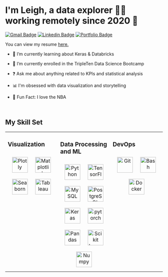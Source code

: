 # I'm Leigh, a data explorer 👩‍💻  working remotely since 2020 🚀
  
 [![Gmail Badge](https://img.shields.io/badge/-le.crupi64@gmail.com-c14438?style=flat&logo=Gmail&logoColor=white&link=mailto:le.crupi64@gmail.com)](mailto:le.crupi64@gmail.com) 
[![Linkedin Badge](https://img.shields.io/badge/-leighcrup-0072b1?style=flat&logo=Linkedin&logoColor=white&link=https://www.linkedin.com/in/leighcrup/)](https://www.linkedin.com/in/leighcrup/) [![Portfolio Badge](https://img.shields.io/badge/portfolio-web-blue?style=flat&link=https://github.com/le-crupi64/Portfolio-Projects/)](https://github.com/le-crupi64/Portfolio-Projects/) <p align='left'> You can view my resume <a href='https://docs.google.com/document/d/1xLwgdbJaMTpF7cFAqT6_Jp9tsZgEfkacwebLposkipE/edit?usp=sharing ' target=_blank><u>here</u>.</a></p>

- 🌱 I’m currently learning about Keras & Databricks  
  

- 💼 I’m currently enrolled in the TripleTen Data Science Bootcamp  
  

- ❓ Ask me about anything related to KPIs and statistical analysis   
  

- 📊 I'm obsessed with data visualization and storytelling


- 🏀 Fun Fact: I love the NBA 
  

<br/>  


## My Skill Set  
<table><tr><td valign="top" width="33%">



### Visualization 
<div align="center">  
<a href="https://plotly.com/python/plotly-express/" target="_blank"><img style="margin: 10px" src="https://upload.wikimedia.org/wikipedia/commons/8/8a/Plotly-logo.png" alt="Plotly" height="50" /></a>  
<a href="https://matplotlib.org/" target="_blank"><img style="margin: 10px" src="https://matplotlib.org/3.1.1/_static/logo2_compressed.svg" alt="Matplotlib" height="50" /></a>  
<a href="https://seaborn.pydata.org/" target="_blank"><img style="margin: 10px" src="https://seaborn.pydata.org/_images/logo-tall-lightbg.svg" alt="Seaborn" height="50" /></a>  
<a href="https://www.tableau.com/" target="_blank"><img style="margin: 10px" src="https://profilinator.rishav.dev/skills-assets/tableau.svg" alt="Tableau" height="50" /></a>  
</div>

</td><td valign="top" width="33%">



### Data Processing and ML 
<div align="center">  
<a href="https://www.python.org/" target="_blank"><img style="margin: 10px" src="https://profilinator.rishav.dev/skills-assets/python-original.svg" alt="Python" height="50" /></a>  
<a href="https://www.tensorflow.org/" target="_blank"><img style="margin: 10px" src="https://profilinator.rishav.dev/skills-assets/tensorflow-icon.svg" alt="TensorFlow" height="50" /></a>  
<a href="https://www.mysql.com/" target="_blank"><img style="margin: 10px" src="https://profilinator.rishav.dev/skills-assets/mysql-original-wordmark.svg" alt="MySQL" height="50" /></a>  
<a href="https://www.postgresql.org/" target="_blank"><img style="margin: 10px" src="https://profilinator.rishav.dev/skills-assets/postgresql-original-wordmark.svg" alt="PostgreSQL" height="50" /></a>  
<a href="https://keras.io/" target="_blank"><img style="margin: 10px" src="https://profilinator.rishav.dev/skills-assets/keras.png" alt="Keras" height="50" /></a>  
<a href="https://pytorch.org/" target="_blank"><img style="margin: 10px" src="https://profilinator.rishav.dev/skills-assets/pytorch-icon.svg" alt="pytorch" height="50" /></a>  
  <a href="https://pandas.pydata.org/pandas-docs/stable/index.html" target="_blank"><img style="margin: 10px" src="https://pandas.pydata.org/static/img/pandas_secondary.svg" alt="Pandas" height="50" /></a> 
    <a href="https://scikit-learn.org/stable/" target="_blank"><img style="margin: 10px" src="https://upload.wikimedia.org/wikipedia/commons/0/05/Scikit_learn_logo_small.svg" alt="Scikit Learn" height="50" /></a> 
    <a href="https://numpy.org/" target="_blank"><img style="margin: 10px" src="https://user-images.githubusercontent.com/50221806/86498201-a8bd8680-bd39-11ea-9d08-66b610a8dc01.png" alt="Numpy" height="50" /></a> 
</div>

</td><td valign="top" width="33%">



### DevOps  
<div align="center">  
<a href="https://github.com/" target="_blank"><img style="margin: 10px" src="https://profilinator.rishav.dev/skills-assets/git-scm-icon.svg" alt="Git" height="50" /></a>  
<a href="https://www.gnu.org/software/bash/" target="_blank"><img style="margin: 10px" src="https://profilinator.rishav.dev/skills-assets/gnu_bash-icon.svg" alt="Bash" height="50" /></a>  
<a href="https://www.docker.com/" target="_blank"><img style="margin: 10px" src="https://profilinator.rishav.dev/skills-assets/docker-original-wordmark.svg" alt="Docker" height="50" /></a>  

</div>

</td></tr></table>  

